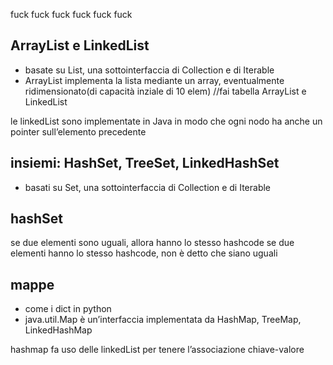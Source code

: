fuck fuck fuck fuck fuck fuck

## ArrayList e LinkedList
- basate su List, una sottointerfaccia di Collection e di Iterable
- ArrayList implementa la lista mediante un array, eventualmente ridimensionato(di capacità inziale di 10 elem)
//fai tabella ArrayList e LinkedList

le linkedList sono implementate in Java in modo che ogni nodo ha anche un pointer sull’elemento precedente


## insiemi: HashSet, TreeSet, LinkedHashSet

- basati su Set, una sottointerfaccia di Collection e di Iterable

## hashSet
se due elementi sono uguali, allora hanno lo stesso hashcode
se due elementi hanno lo stesso hashcode, non è detto che siano uguali 

## mappe
- come i dict in python
- java.util.Map è un’interfaccia implementata da HashMap, TreeMap, LinkedHashMap


hashmap fa uso delle linkedList per tenere l’associazione chiave-valore